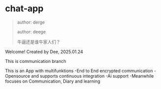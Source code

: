 # chat-app
>author: derge
>
>author: deege
>
>牛逼还是谁牛家人们？

Welcome!
Created by Dee, 2025.01.24

This is communication branch 

This is an App with multifunktions
	-End to End encrypted communication
	-Opensource and supports continuous integration
	-Ai support
	-Meanwhile focuses on Communication, Diary and learning


